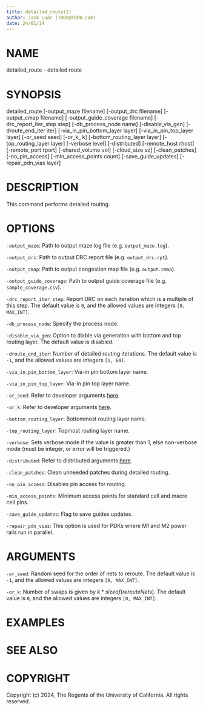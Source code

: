 ```yaml
---
title: detailed_route(2)
author: Jack Luar (TODO@TODO.com)
date: 24/01/14
---
```


# NAME

detailed_route - detailed route

# SYNOPSIS

detailed_route 
    [-output_maze filename]
    [-output_drc filename]
    [-output_cmap filename]
    [-output_guide_coverage filename]
    [-drc_report_iter_step step]
    [-db_process_node name]
    [-disable_via_gen]
    [-droute_end_iter iter]
    [-via_in_pin_bottom_layer layer]
    [-via_in_pin_top_layer layer]
    [-or_seed seed]
    [-or_k_ k]
    [-bottom_routing_layer layer]
    [-top_routing_layer layer]
    [-verbose level]
    [-distributed]
    [-remote_host rhost]
    [-remote_port rport]
    [-shared_volume vol]
    [-cloud_size sz]
    [-clean_patches]
    [-no_pin_access]
    [-min_access_points count]
    [-save_guide_updates]
    [-repair_pdn_vias layer]


# DESCRIPTION

This command performs detailed routing.

# OPTIONS

`-output_maze`:  Path to output maze log file (e.g. `output_maze.log`).

`-output_drc`:  Path to output DRC report file (e.g. `output_drc.rpt`).

`-output_cmap`:  Path to output congestion map file (e.g. `output.cmap`).

`-output_guide_coverage`:  Path to output guide coverage file (e.g. `sample_coverage.csv`).

`-drc_report_iter_step`:  Report DRC on each iteration which is a multiple of this step. The default value is `0`, and the allowed values are integers `[0, MAX_INT]`.

`-db_process_node`:  Specify the process node.

`-disable_via_gen`:  Option to diable via generation with bottom and top routing layer. The default value is disabled.

`-droute_end_iter`:  Number of detailed routing iterations. The default value is `-1`, and the allowed values are integers `[1, 64]`.

`-via_in_pin_bottom_layer`:  Via-in pin bottom layer name.

`-via_in_pin_top_layer`:  Via-in pin top layer name.

`-or_seed`:  Refer to developer arguments [here](#developer-arguments).

`-or_k`:  Refer to developer arguments [here](#developer-arguments).

`-bottom_routing_layer`:  Bottommost routing layer name.

`-top_routing_layer`:  Topmost routing layer name.

`-verbose`:  Sets verbose mode if the value is greater than 1, else non-verbose mode (must be integer, or error will be triggered.)

`-distributed`:  Refer to distributed arguments [here](#distributed-arguments).

`-clean_patches`:  Clean unneeded patches during detailed routing.

`-no_pin_access`:  Disables pin access for routing.

`-min_access_points`:  Minimum access points for standard cell and macro cell pins.

`-save_guide_updates`:  Flag to save guides updates.

`-repair_pdn_vias`:  This option is used for PDKs where M1 and M2 power rails run in parallel.

# ARGUMENTS

`-or_seed`:  Random seed for the order of nets to reroute. The default value is `-1`, and the allowed values are integers `[0, MAX_INT]`.

`-or_k`:  Number of swaps is given by $k * sizeof(rerouteNets)$. The default value is `0`, and the allowed values are integers `[0, MAX_INT]`.

# EXAMPLES

# SEE ALSO

# COPYRIGHT

Copyright (c) 2024, The Regents of the University of California. All rights reserved.
